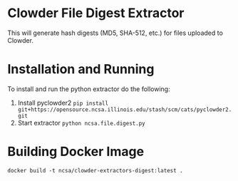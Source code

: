 # Clowder File Digest Extractor

This will generate hash digests (MD5, SHA-512, etc.) for files uploaded to Clowder. 

# Installation and Running

To install and run the python extractor do the following:

1. Install pyclowder2
   `pip install git+https://opensource.ncsa.illinois.edu/stash/scm/cats/pyclowder2.git`
2. Start extractor `python ncsa.file.digest.py`

# Building Docker Image
`docker build -t ncsa/clowder-extractors-digest:latest .`

